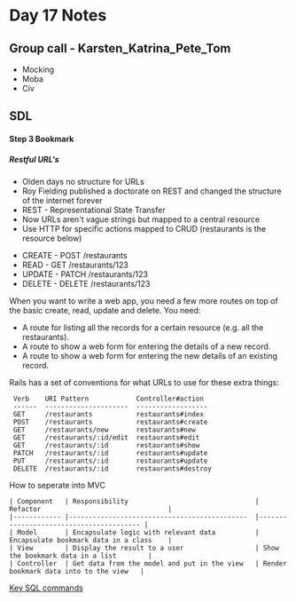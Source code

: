 # Day 17 Notes

## Group call - Karsten_Katrina_Pete_Tom
* Mocking
* Moba
* Civ

## SDL
#### Step 3 Bookmark
##### Restful URL's
* Olden days no structure for URLs
* Roy Fielding published a doctorate on REST and changed the structure of the internet forever
* REST - Representational State Transfer
* Now URLs aren't vague strings but mapped to a central resource
* Use HTTP for specific actions mapped to CRUD (restaurants is the resource below)
 - CREATE - POST /restaurants
 - READ - GET /restaurants/123
 - UPDATE - PATCH /restaurants/123
 - DELETE - DELETE /restaurants/123

When you want to write a web app, you need a few more routes on top of the basic create, read, update and delete. You need:
* A route for listing all the records for a certain resource (e.g. all the restaurants).
* A route to show a web form for entering the details of a new record.
* A route to show a web form for entering the new details of an existing record.

Rails has a set of conventions for what URLs to use for these extra things:
```
 Verb    URI Pattern            Controller#action
 ------  ---------------------  ------------------
 GET     /restaurants           restaurants#index
 POST    /restaurants           restaurants#create
 GET     /restaurants/new       restaurants#new
 GET     /restaurants/:id/edit  restaurants#edit
 GET     /restaurants/:id       restaurants#show
 PATCH   /restaurants/:id       restaurants#update
 PUT     /restaurants/:id       restaurants#update
 DELETE  /restaurants/:id       restaurants#destroy
 ````
How to seperate into MVC
 ```
 | Component   | Responsibility                                | Refactor                                |
 |------------ |---------------------------------------------  |---------------------------------------- |
 | Model       | Encapsulate logic with relevant data          | Encapsulate bookmark data in a class    |
 | View        | Display the result to a user                  | Show the bookmark data in a list        |
 | Controller  | Get data from the model and put in the view   | Render bookmark data into to the view   |
 ```

 [Key SQL commands](https://github.com/makersacademy/course/blob/master/bookmark_manager/walkthroughs/06.md)
